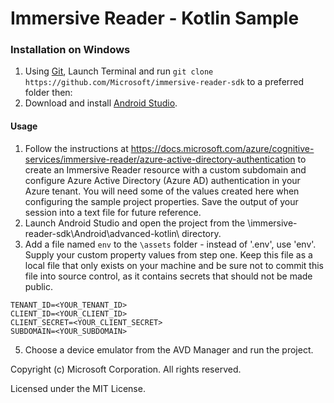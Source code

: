# Immersive Reader - Kotlin Sample

### Installation on Windows

1. Using [Git](https://git-scm.com/), Launch Terminal and run `git clone https://github.com/Microsoft/immersive-reader-sdk` to a preferred folder then:
2. Download and install [Android Studio](https://developer.android.com/studio).

#### Usage

1. Follow the instructions at https://docs.microsoft.com/azure/cognitive-services/immersive-reader/azure-active-directory-authentication to create an Immersive Reader resource with a custom subdomain and configure Azure Active Directory (Azure AD) authentication in your Azure tenant. You will need some of the values created here when configuring the sample project properties. Save the output of your session into a text file for future reference.
2. Launch Android Studio and open the project from the \immersive-reader-sdk\Android\advanced-kotlin\ directory.
4. Add a file named `env` to the `\assets` folder - instead of '.env', use 'env'. Supply your custom property values from step one. Keep this file as a local file that only exists on your machine and be sure not to commit this file into source control, as it contains secrets that should not be made public.
```env
TENANT_ID=<YOUR_TENANT_ID>
CLIENT_ID=<YOUR_CLIENT_ID>
CLIENT_SECRET=<YOUR_CLIENT_SECRET>
SUBDOMAIN=<YOUR_SUBDOMAIN>
```
5. Choose a device emulator from the AVD Manager and run the project.


Copyright (c) Microsoft Corporation. All rights reserved.

Licensed under the MIT License.
